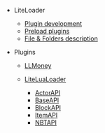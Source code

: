 * LiteLoader

  * [Plugin development](LL/Plugin-development)  
  * [Preload plugins](LL/Preload-plugins)
  * [File & Folders description](zh_cn/LL/Files-and-folders)

* Plugins
  
  * [LLMoney](LL/LLMoney)
  * [LiteLuaLoader](zh_cn/LLlua/)

    * [ActorAPI](zh_cn/LLlua/ActorApi)
    * [BaseAPI](zh_cn/LLlua/BaseApi)
    * [BlockAPI](zh_cn/LLlua/BlockApi)
    * [ItemAPI](zh_cn/LLlua/ItemApi)
    * [NBTAPI](zh_cn/LLlua/NBTApi)